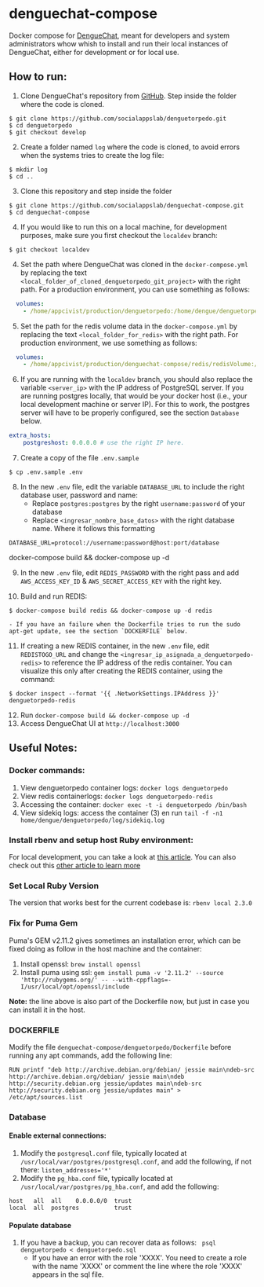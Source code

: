 # denguechat-compose
Docker compose for [DengueChat](https://github.com/socialappslab/denguetorpedo), meant for developers and system administrators whow whish to install and run their local instances of DengueChat, either for development or for local use. 

## How to run: 

1. Clone DengueChat's repository from [GitHub](https://github.com/socialappslab/denguetorpedo). Step inside the folder where the code is cloned. 
```
$ git clone https://github.com/socialappslab/denguetorpedo.git
$ cd denguetorpedo
$ git checkout develop
```

2. Create a folder named `log` where the code is cloned, to avoid errors when the systems tries to create the log file:

```
$ mkdir log
$ cd .. 
```

3. Clone this repository and step inside the folder
```
$ git clone https://github.com/socialappslab/denguechat-compose.git
$ cd denguechat-compose
```

4. If you would like to run this on a local machine, for development purposes, make sure you first checkout the `localdev` branch: 
```
$ git checkout localdev
```

4. Set the path where DengueChat was cloned in the `docker-compose.yml` by replacing the text `<local_folder_of_cloned_denguetorpedo_git_project>` with the right path. For a production environment, you can use something as follows: 
```yaml
  volumes:
    - /home/appcivist/production/denguetorpedo:/home/dengue/denguetorpedo
```

5. Set the path for the redis volume data in the `docker-compose.yml` by replacing the text `<local_folder_for_redis>` with the right path. For production environment, we use something as follows: 
```yaml
  volumes:
    - /home/appcivist/production/denguechat-compose/redis/redisVolume:/bitnami
```
 
6. If you are running with the `localdev` branch, you should also replace the variable `<server_ip>` with the IP address of PostgreSQL server. If you are running postgres locally, that would be your docker host (i.e., your local development machine or server IP). For this to work, the postgres server will have to be properly configured, see the section `Database` below.  
```yaml
extra_hosts:
    postgreshost: 0.0.0.0 # use the right IP here. 
```

7. Create a copy of the file `.env.sample`
```
$ cp .env.sample .env
```
8. In the new `.env` file, edit the variable `DATABASE_URL` to include the right database user, password and name: 
    - Replace `postgres:postgres` by the right `username:password` of your database
    - Replace `<ingresar_nombre_base_datos>` with the right database name. 
Where it follows this formatting
```
DATABASE_URL=protocol://username:password@host:port/database
```

docker-compose build && docker-compose up -d

9. In the new `.env` file, edit `REDIS_PASSWORD` with the right pass and add `AWS_ACCESS_KEY_ID` & `AWS_SECRET_ACCESS_KEY` with the right key. 


10. Build and run REDIS: 
```
$ docker-compose build redis && docker-compose up -d redis
```

	- If you have an failure when the Dockerfile tries to run the sudo apt-get update, see the section `DOCKERFILE` below. 

11. If creating a new REDIS container, in the new `.env` file, edit `REDISTOGO_URL` and change the `<ingresar_ip_asignada_a_denguetorpedo-redis>` to reference the IP address of the redis container. You can visualize this only after creating the REDIS container, using the command: 
```
$ docker inspect --format '{{ .NetworkSettings.IPAddress }}' denguetorpedo-redis
```

12. Run `docker-compose build && docker-compose up -d`
13. Access DengueChat UI at `http://localhost:3000`

## Useful Notes: 
### Docker commands: 
1. View denguetorpedo container logs: `docker logs denguetorpedo`
2. View redis containerlogs: `docker logs denguetorpedo-redis`
3. Accessing the container: `docker exec -t -i denguetorpedo /bin/bash` 
4. View sidekiq logs: access the container (3) en run `tail -f -n1 home/dengue/denguetorpedo/log/sidekiq.log`

### Install rbenv and setup host Ruby environment:
For local development, you can take a look at [this article](https://github.com/rbenv/rbenv#homebrew-on-macos). You can also check out this [other article to learn more](https://thoughtbot.com/blog/using-rbenv-to-manage-rubies-and-gems)

### Set Local Ruby Version
The version that works best for the current codebase is: `rbenv local 2.3.0`


### Fix for Puma Gem
Puma's GEM v2.11.2 gives sometimes an installation error, which can be fixed doing as follow in the host machine and the container: 
1. Install openssl: `brew install openssl`
2. Install puma using ssl: `gem install puma -v '2.11.2' --source 'http://rubygems.org/' -- --with-cppflags=-I/usr/local/opt/openssl/include`

**Note:** the line above is also part of the Dockerfile now, but just in case you can install it in the host.  

### DOCKERFILE
Modify the file `denguechat-compose/denguetorpedo/Dockerfile` before running any apt commands, add the following line:
```
RUN printf "deb http://archive.debian.org/debian/ jessie main\ndeb-src http://archive.debian.org/debian/ jessie main\ndeb http://security.debian.org jessie/updates main\ndeb-src http://security.debian.org jessie/updates main" > /etc/apt/sources.list
```

### Database
#### Enable external connections: 
1. Modify the `postgresql.conf` file, typically located at `/usr/local/var/postgres/postgresql.conf`, and add the following, if not there: `listen_addresses='*'`
2. Modify the `pg_hba.conf` file, typically located at `/usr/local/var/postgres/pg_hba.conf`, and add the following: 
```
host   all  all    0.0.0.0/0  trust
local  all  postgres          trust
```

#### Populate database
1. If you have a backup, you can recover data as follows: 
` psql denguetorpedo < denguetorpedo.sql`
    - If you have an error with the role 'XXXX'. You need to create a role with the name 'XXXX' or comment the line where the role 'XXXX' appears in the sql file.